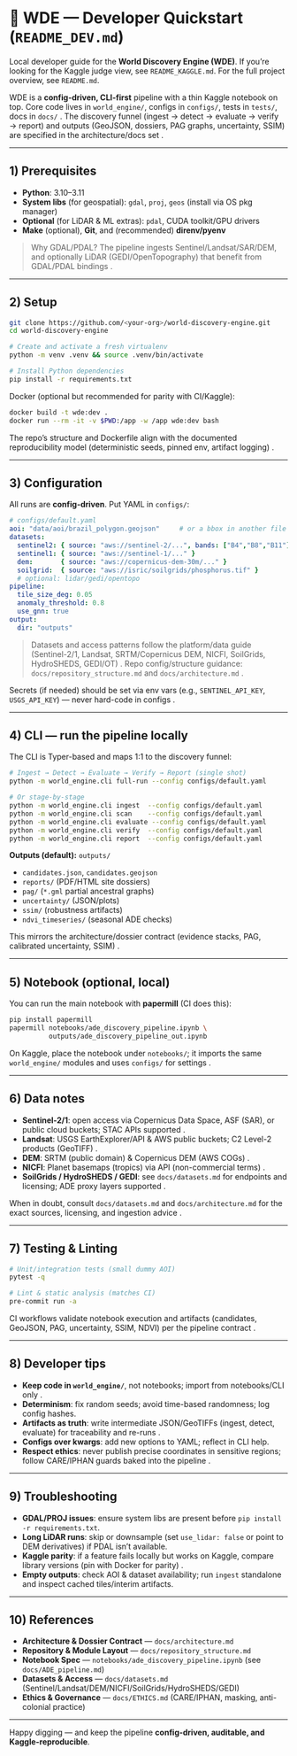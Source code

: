 # 🔧 WDE — Developer Quickstart (`README_DEV.md`)

Local developer guide for the **World Discovery Engine (WDE)**.
If you’re looking for the Kaggle judge view, see `README_KAGGLE.md`.
For the full project overview, see `README.md`.

WDE is a **config-driven, CLI-first** pipeline with a thin Kaggle notebook on top. Core code lives in `world_engine/`, configs in `configs/`, tests in `tests/`, docs in `docs/` . The discovery funnel (ingest → detect → evaluate → verify → report) and outputs (GeoJSON, dossiers, PAG graphs, uncertainty, SSIM) are specified in the architecture/docs set .

---

## 1) Prerequisites

* **Python**: 3.10–3.11
* **System libs** (for geospatial): `gdal`, `proj`, `geos` (install via OS pkg manager)
* **Optional** (for LiDAR & ML extras): `pdal`, CUDA toolkit/GPU drivers
* **Make** (optional), **Git**, and (recommended) **direnv/pyenv**

> Why GDAL/PDAL? The pipeline ingests Sentinel/Landsat/SAR/DEM, and optionally LiDAR (GEDI/OpenTopography) that benefit from GDAL/PDAL bindings .

---

## 2) Setup

```bash
git clone https://github.com/<your-org>/world-discovery-engine.git
cd world-discovery-engine

# Create and activate a fresh virtualenv
python -m venv .venv && source .venv/bin/activate

# Install Python dependencies
pip install -r requirements.txt
```

Docker (optional but recommended for parity with CI/Kaggle):

```bash
docker build -t wde:dev .
docker run --rm -it -v $PWD:/app -w /app wde:dev bash
```

The repo’s structure and Dockerfile align with the documented reproducibility model (deterministic seeds, pinned env, artifact logging) .

---

## 3) Configuration

All runs are **config-driven**. Put YAML in `configs/`:

```yaml
# configs/default.yaml
aoi: "data/aoi/brazil_polygon.geojson"     # or a bbox in another file
datasets:
  sentinel2: { source: "aws://sentinel-2/...", bands: ["B4","B8","B11"] }
  sentinel1: { source: "aws://sentinel-1/..." }
  dem:       { source: "aws://copernicus-dem-30m/..." }
  soilgrid:  { source: "aws://isric/soilgrids/phosphorus.tif" }
  # optional: lidar/gedi/opentopo
pipeline:
  tile_size_deg: 0.05
  anomaly_threshold: 0.8
  use_gnn: true
output:
  dir: "outputs"
```

> Datasets and access patterns follow the platform/data guide (Sentinel-2/1, Landsat, SRTM/Copernicus DEM, NICFI, SoilGrids, HydroSHEDS, GEDI/OT) .
> Repo config/structure guidance: `docs/repository_structure.md` and `docs/architecture.md` .

Secrets (if needed) should be set via env vars (e.g., `SENTINEL_API_KEY`, `USGS_API_KEY`) — never hard-code in configs .

---

## 4) CLI — run the pipeline locally

The CLI is Typer-based and maps 1:1 to the discovery funnel:

```bash
# Ingest → Detect → Evaluate → Verify → Report (single shot)
python -m world_engine.cli full-run --config configs/default.yaml

# Or stage-by-stage
python -m world_engine.cli ingest  --config configs/default.yaml
python -m world_engine.cli scan    --config configs/default.yaml
python -m world_engine.cli evaluate --config configs/default.yaml
python -m world_engine.cli verify  --config configs/default.yaml
python -m world_engine.cli report  --config configs/default.yaml
```

**Outputs (default):** `outputs/`

* `candidates.json`, `candidates.geojson`
* `reports/` (PDF/HTML site dossiers)
* `pag/` (`*.gml` partial ancestral graphs)
* `uncertainty/` (JSON/plots)
* `ssim/` (robustness artifacts)
* `ndvi_timeseries/` (seasonal ADE checks)

This mirrors the architecture/dossier contract (evidence stacks, PAG, calibrated uncertainty, SSIM) .

---

## 5) Notebook (optional, local)

You can run the main notebook with **papermill** (CI does this):

```bash
pip install papermill
papermill notebooks/ade_discovery_pipeline.ipynb \
          outputs/ade_discovery_pipeline_out.ipynb
```

On Kaggle, place the notebook under `notebooks/`; it imports the same `world_engine/` modules and uses `configs/` for settings .

---

## 6) Data notes

* **Sentinel-2/1**: open access via Copernicus Data Space, ASF (SAR), or public cloud buckets; STAC APIs supported .
* **Landsat**: USGS EarthExplorer/API & AWS public buckets; C2 Level-2 products (GeoTIFF) .
* **DEM**: SRTM (public domain) & Copernicus DEM (AWS COGs) .
* **NICFI**: Planet basemaps (tropics) via API (non-commercial terms) .
* **SoilGrids / HydroSHEDS / GEDI**: see `docs/datasets.md` for endpoints and licensing; ADE proxy layers supported .

When in doubt, consult `docs/datasets.md` and `docs/architecture.md` for the exact sources, licensing, and ingestion advice .

---

## 7) Testing & Linting

```bash
# Unit/integration tests (small dummy AOI)
pytest -q

# Lint & static analysis (matches CI)
pre-commit run -a
```

CI workflows validate notebook execution and artifacts (candidates, GeoJSON, PAG, uncertainty, SSIM, NDVI) per the pipeline contract .

---

## 8) Developer tips

* **Keep code in `world_engine/`**, not notebooks; import from notebooks/CLI only .
* **Determinism**: fix random seeds; avoid time-based randomness; log config hashes.
* **Artifacts as truth**: write intermediate JSON/GeoTIFFs (ingest, detect, evaluate) for traceability and re-runs .
* **Configs over kwargs**: add new options to YAML; reflect in CLI help.
* **Respect ethics**: never publish precise coordinates in sensitive regions; follow CARE/IPHAN guards baked into the pipeline .

---

## 9) Troubleshooting

* **GDAL/PROJ issues**: ensure system libs are present before `pip install -r requirements.txt`.
* **Long LiDAR runs**: skip or downsample (set `use_lidar: false` or point to DEM derivatives) if PDAL isn’t available.
* **Kaggle parity**: if a feature fails locally but works on Kaggle, compare library versions (pin with Docker for parity) .
* **Empty outputs**: check AOI & dataset availability; run `ingest` standalone and inspect cached tiles/interim artifacts.

---

## 10) References

* **Architecture & Dossier Contract** — `docs/architecture.md`
* **Repository & Module Layout** — `docs/repository_structure.md`
* **Notebook Spec** — `notebooks/ade_discovery_pipeline.ipynb` (see `docs/ADE_pipeline.md`)
* **Datasets & Access** — `docs/datasets.md` (Sentinel/Landsat/DEM/NICFI/SoilGrids/HydroSHEDS/GEDI)
* **Ethics & Governance** — `docs/ETHICS.md` (CARE/IPHAN, masking, anti-colonial practice)

---

Happy digging — and keep the pipeline **config-driven, auditable, and Kaggle-reproducible**.
